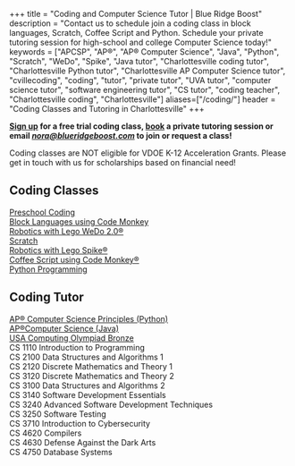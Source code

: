 +++
title = "Coding and Computer Science Tutor | Blue Ridge Boost"
description = "Contact us to schedule join a coding class in block languages, Scratch, Coffee Script and Python. Schedule your private tutoring session for high-school and college Computer Science today!" 
keywords = ["APCSP", "AP&reg;", "AP&reg; Computer Science",  "Java", "Python", "Scratch", "WeDo", "Spike", "Java tutor", "Charlottesville coding tutor", "Charlottesville Python tutor", "Charlottesville AP Computer Science tutor", "cvillecoding", "coding", "tutor", "private tutor", "UVA tutor", "computer science tutor", "software engineering tutor", "CS tutor", "coding teacher", "Charlottesville coding", "Charlottesville"]
aliases=["/coding/"]
header = "Coding Classes and Tutoring in Charlottesville"
+++

<div class="container">
  <div class="row justify-content-center p-2 m-2 b-2"> 
    <div class="col">
      <b> <a href="https://trialcodingclasses.youcanbook.me/" class="btn btn-contact-us-small">Sign up</a>  for a free trial coding class, <a href="https://blueridgeboost-cs.youcanbook.me" class="btn btn-contact-us-small">book</a>  a private tutoring session or email <a href="mailto:nora@blueridgeboost.com" class="btn btn-contact-us-small"><em>nora@blueridgeboost.com</em></a> to join or request a class!  </b>
      <p>Coding classes are NOT eligible for VDOE K-12 Acceleration Grants. Please get in touch with us for scholarships based on financial need!</p>
    </div>
  </div>
  <div class="row"> 
    <div class="col">
      <div class="container text-start">
        <div class="row">
          <div class="col-sm">
            <h2>Coding Classes</h2>
            <div class="hangingspaced"><a href="/class/coding/preschool-block-coding">Preschool Coding</a></div>
            <div class="hangingspaced"><a href="/class/coding/kids-block-coding">Block Languages using Code Monkey</a></div>
            <div class="hangingspaced"><a href="/class/coding/lego-wedo">Robotics with Lego WeDo 2.0&reg;</a></div>
            <div class="hangingspaced"><a href="/class/coding/scratch">Scratch</a></div>
            <div class="hangingspaced"><a href="/class/coding/lego-spike">Robotics with Lego Spike&reg;</a></div>
            <div class="hangingspaced"><a href="/class/coding/tweens-coffee-script">Coffee Script using Code Monkey&reg;</a></div>
            <div class="hangingspaced"><a href="/class/coding/middle-school-python">Python Programming</a></div>
          </div>
          <div class="col-sm">
            <h2>Coding Tutor</h2>
            <div class="hangingspaced"><a href="/tutor/computer-science/ap-computer-science-principles">AP&reg; Computer Science Principles (Python)</a></div>
            <div class="hangingspaced"><a href="/tutor/computer-science/ap-computer-science-java">AP&reg;Computer Science (Java)</a></div>
            <div class="hangingspaced"><a href="/tutor/computer-science/usaco-computing-olympiad">USA Computing Olympiad Bronze</a></div>
            <div class="hangingspaced">CS 1110	Introduction to Programming</div>
            <div class="hangingspaced">CS 2100	Data Structures and Algorithms 1</div>
            <div class="hangingspaced">CS 2120	Discrete Mathematics and Theory 1</div>
            <div class="hangingspaced">CS 3120	Discrete Mathematics and Theory 2</div>
            <div class="hangingspaced">CS 3100	Data Structures and Algorithms 2</div>
            <div class="hangingspaced">CS 3140	Software Development Essentials</div>
            <div class="hangingspaced">CS 3240	Advanced Software Development Techniques</div>
            <div class="hangingspaced">CS 3250	Software Testing</div>
            <div class="hangingspaced">CS 3710	Introduction to Cybersecurity</div>
            <div class="hangingspaced">CS 4620	Compilers</div>
            <div class="hangingspaced">CS 4630	Defense Against the Dark Arts</div>
            <div class="hangingspaced">CS 4750	Database Systems</div>
          </div>
        </div>
      </div>
    </div>
  </div>
</div>